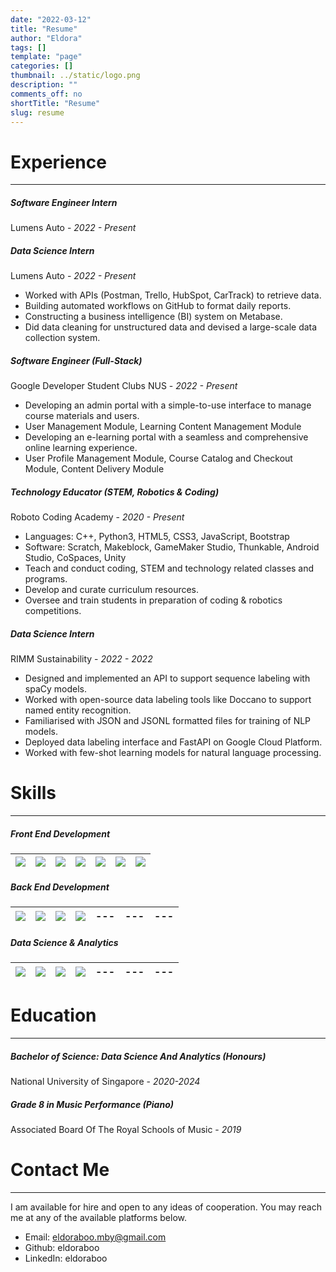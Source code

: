 ```yaml
---
date: "2022-03-12"
title: "Resume"
author: "Eldora"
tags: []
template: "page"
categories: []
thumbnail: ../static/logo.png
description: ""
comments_off: no
shortTitle: "Resume"
slug: resume
---
```


# Experience
-------
##### Software Engineer Intern
Lumens Auto - *2022 - Present*

##### Data Science Intern
Lumens Auto - *2022 - Present*
- Worked with APIs (Postman, Trello, HubSpot, CarTrack) to retrieve data.
- Building automated workflows on GitHub to format daily reports.
- Constructing a business intelligence (BI) system on Metabase.
- Did data cleaning for unstructured data and devised a large-scale data collection system.

##### Software Engineer (Full-Stack)
Google Developer Student Clubs NUS - *2022 - Present*
- Developing an admin portal with a simple-to-use interface to manage course materials and users.
- User Management Module, Learning Content Management Module
- Developing an e-learning portal with a seamless and comprehensive online learning experience.
- User Profile Management Module, Course Catalog and Checkout Module, Content Delivery Module

##### Technology Educator (STEM, Robotics & Coding)
Roboto Coding Academy - *2020 - Present*
- Languages: C++, Python3, HTML5, CSS3, JavaScript, Bootstrap
- Software: Scratch, Makeblock, GameMaker Studio, Thunkable, Android Studio, CoSpaces, Unity
- Teach and conduct coding, STEM and technology related classes and programs.
- Develop and curate curriculum resources.
- Oversee and train students in preparation of coding & robotics competitions.

##### Data Science Intern
RIMM Sustainability - *2022 - 2022*
- Designed and implemented an API to support sequence labeling with spaCy models.
- Worked with open-source data labeling tools like Doccano to support named entity recognition.
- Familiarised with JSON and JSONL formatted files for training of NLP models.
- Deployed data labeling interface and FastAPI on Google Cloud Platform.
- Worked with few-shot learning models for natural language processing.

# Skills
-------
##### Front End Development

|<img src="https://img.shields.io/badge/html5-%23E34F26.svg?style=for-the-badge&logo=html5&logoColor=white">|<img src="https://img.shields.io/badge/css3-%231572B6.svg?style=for-the-badge&logo=css3&logoColor=white">|<img src="https://img.shields.io/badge/javascript-%23323330.svg?style=for-the-badge&logo=javascript&logoColor=%23F7DF1E">|<img src="https://img.shields.io/badge/SASS-hotpink.svg?style=for-the-badge&logo=SASS&logoColor=white">|<img src="https://img.shields.io/badge/bootstrap-%23563D7C.svg?style=for-the-badge&logo=bootstrap&logoColor=white">|<img src="https://img.shields.io/badge/react-%2320232a.svg?style=for-the-badge&logo=react&logoColor=%2361DAFB">|<img src="https://img.shields.io/badge/Gatsby-%23663399.svg?style=for-the-badge&logo=gatsby&logoColor=white">|
|---|---|---|---|---|---|---|

##### Back End Development

|<img src="https://img.shields.io/badge/python-3670A0?style=for-the-badge&logo=python&logoColor=ffdd54">|<img src="https://img.shields.io/badge/java-%23ED8B00.svg?style=for-the-badge&logo=java&logoColor=white">|<img src="https://img.shields.io/badge/javascript-%23323330.svg?style=for-the-badge&logo=javascript&logoColor=%23F7DF1E">|<img src="https://img.shields.io/badge/node.js-6DA55F?style=for-the-badge&logo=node.js&logoColor=white">|---|---|---|
|---|---|---|---|---|---|---|

##### Data Science & Analytics

|<img src="https://img.shields.io/badge/python-3670A0?style=for-the-badge&logo=python&logoColor=ffdd54">|<img src="https://img.shields.io/badge/java-%23ED8B00.svg?style=for-the-badge&logo=java&logoColor=white">|<img src="https://img.shields.io/badge/sqlite-%2307405e.svg?style=for-the-badge&logo=sqlite&logoColor=white">|<img src="https://img.shields.io/badge/RStudio-4285F4?style=for-the-badge&logo=rstudio&logoColor=white">|---|---|---|
|---|---|---|---|---|---|---|

# Education
-------
##### Bachelor of Science: Data Science And Analytics (Honours)
National University of Singapore - *2020-2024*

##### Grade 8 in Music Performance (Piano)
Associated Board Of The Royal Schools of Music - *2019*

# Contact Me
-------
I am available for hire and open to any ideas of cooperation. You may reach me at any of the available platforms below.
- Email: eldoraboo.mby@gmail.com
- Github: eldoraboo
- LinkedIn: eldoraboo